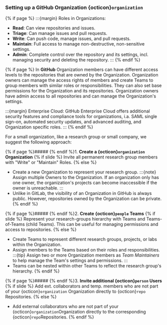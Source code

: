 ### Setting up a GitHub Organization {octicon}`organization`

{% if page %}
:::{margin} <i class="fab fa-github"></i> Roles in Organizations:
  - **Read**: Can view repositories and issues.
  - **Triage**: Can manage issues and pull requests.
  - **Write**: Can push code, manage issues, and pull requests.
  - **Maintain**: Full access to manage non-destructive, non-sensitive settings.
  - **Admin**: Complete control over the repository and its settings, incl. managing security and deleting the repository.
:::
{% endif %}

{% if page %}
In **GitHub** Organization members can have different access levels to the repositories that are owned by the Organization.
Organization owners can manage the access rights of members and create Teams to group members with similar roles or responsibilities.
They can also set base permissions for the Organization and its repositories.
Organization owners have admin access to all repositories and can manage the Organization's settings.

:::{margin} <i class="fab fa-github"></i> Enterprise Cloud:
GitHub Enterprise Cloud offers additional security features and compliance tools for organizations, i.a. SAML single sign-on, automated security updates, and advanced auditing, and Organization specific roles.
:::
{% endif %}

For a small organization, like a research group or small company, we suggest the following approach:

{% if page %}##### {% endif %}1. **Create a {octicon}`organization` Organization** {% if slide %} Invite all permanent research group members with "Write" or "Maintain" Roles.
{% else %}
  - Create a new Organization to represent your research group.
    :::{note} Assign multiple Owners to the Organization.
    If an organization only has one owner, the organization's projects can become inaccessible if the owner is unreachable.
    :::
  - Unlike in GitLab, the visibility of an Organization in GitHub is always public. However, repositories owned by the Organization can be private.
{% endif %}

{% if page %}##### {% endif %}2. **Create {octicon}`people` Teams** {% if slide %} Represent your research-groups hierarchy with Teams and Teams-of-Teams (child Teams). 
This can be useful for managing permissions and access to repositories.
{% else %}
  - Create Teams to represent different research groups, projects, or labs within the Organization.
  - Assign members to the Teams based on their roles and responsibilities.
    :::{tip}
    Assign two or more Organization members as *Team Maintainers* to help manage the Team's settings and permissions.
    :::
  - Teams can be nested within other Teams to reflect the research group's hierarchy.
{% endif %}

{% if page %}##### {% endif %}3. **Invite additional {octicon}`person` Users** {% if slide %} Add ext. collaborators and temp. members who are not part of your {octicon}`organization` Organization directly to {octicon}`repo` Repositories.
{% else %}
  - Add external collaborators who are not part of your {octicon}`organization`Organization directly to the corresponding {octicon}`repo`Repositories.
{% endif %}
